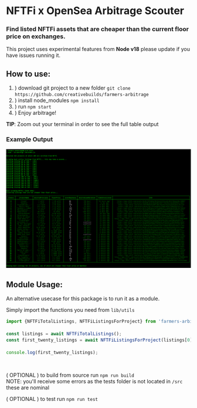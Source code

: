 # NFTFi x OpenSea Arbitrage Scouter

### Find listed NFTFi assets that are cheaper than the current floor price on exchanges.

 This project uses experimental features from **Node v18** please update if you have issues running it.
<br />

## How to use:
1. ) download git project to a new folder `git clone https://github.com/creativebuilds/farmers-arbitrage`
2. ) install node_modules `npm install`
3. ) run `npm start`
4. ) Enjoy arbitrage!

**TIP**: Zoom out your terminal in order to see the full table output

### Example Output
![Example Outout](./imgs/example-output.png)

## Module Usage:
An alternative usecase for this package is to run it as a module.

Simply import the functions you need from `lib/utils`

```js
import {NFTFiTotalListings, NFTFiListingsForProject} from 'farmers-arbitrage/lib/utils';

const listings = await NFTFiTotalListings();
const first_twenty_listings = await NFTFiListingsForProject(listings[0]._id, 0);

console.log(first_twenty_listings);
 ```
 
<br />

( OPTIONAL ) to build from source run `npm run build`  
NOTE: you'll receive some errors as the tests folder is not located in `/src` these are nominal


( OPTIONAL ) to test run `npm run test`

